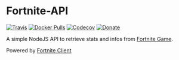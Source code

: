 # Fortnite-API

[![Travis](https://img.shields.io/travis/SkYNewZ/fortnite-api.svg?style=for-the-badge&logo=travis)](https://travis-ci.org/SkYNewZ/fornite-api)
[![Docker Pulls](https://img.shields.io/docker/pulls/skynewz/fortnite-api.svg?style=for-the-badge&logo=docker)](https://hub.docker.com/r/skynewz/fortnite-api/)
[![Codecov](https://img.shields.io/codecov/c/github/SkYNewZ/fortnite-api/master.svg?style=for-the-badge)](https://codecov.io/gh/SkYNewZ/fortnite-api)
[![Donate](https://img.shields.io/badge/Donate-Playpal-blue.svg?style=for-the-badge&logo=paypal)](https://www.paypal.me/QLemaire/2)

A simple NodeJS API to retrieve stats and infos from [Fortnite Game](https://www.epicgames.com/fortnite/fr/home).

Powered by [Fortnite Client](https://github.com/weeco/fortnite-client)